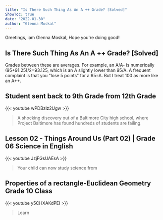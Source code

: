 ```yaml
---
title: "Is There Such Thing As An A ++ Grade? [Solved]"
ShowToc: true 
date: "2022-01-30"
author: "Glenna Moskal" 
---
```


Greetings, iam Glenna Moskal, Hope you're doing good!
## Is There Such Thing As An A ++ Grade? [Solved]
Grades between these are averages. For example, an A/A- is numerically (95+91.25)/2=93.125, which is an A slightly lower than 95/A. A frequent complaint is that you "lose 5 points" for a 95=A. But I treat 100 as more like an A++.

## Student sent back to 9th Grade from 12th Grade
{{< youtube wPDBzIz2Ugw >}}
>A shocking discovery out of a Baltimore City high school, where Project Baltimore has found hundreds of students are failing.

## Lesson 02 - Things Around Us (Part 02) | Grade 06 Science in English
{{< youtube JzjFGsUAEsA >}}
>Your child can now study science from 

## Properties of a rectangle-Euclidean Geometry Grade 10 Class
{{< youtube y5CHXAKdPEI >}}
>Learn 

